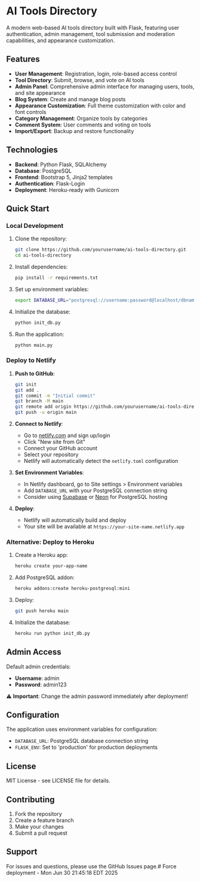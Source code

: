 # AI Tools Directory

A modern web-based AI tools directory built with Flask, featuring user authentication, admin management, tool submission and moderation capabilities, and appearance customization.

## Features

- **User Management**: Registration, login, role-based access control
- **Tool Directory**: Submit, browse, and vote on AI tools
- **Admin Panel**: Comprehensive admin interface for managing users, tools, and site appearance
- **Blog System**: Create and manage blog posts
- **Appearance Customization**: Full theme customization with color and font controls
- **Category Management**: Organize tools by categories
- **Comment System**: User comments and voting on tools
- **Import/Export**: Backup and restore functionality

## Technologies

- **Backend**: Python Flask, SQLAlchemy
- **Database**: PostgreSQL
- **Frontend**: Bootstrap 5, Jinja2 templates
- **Authentication**: Flask-Login
- **Deployment**: Heroku-ready with Gunicorn

## Quick Start

### Local Development

1. Clone the repository:
   ```bash
   git clone https://github.com/yourusername/ai-tools-directory.git
   cd ai-tools-directory
   ```

2. Install dependencies:
   ```bash
   pip install -r requirements.txt
   ```

3. Set up environment variables:
   ```bash
   export DATABASE_URL="postgresql://username:password@localhost/dbname"
   ```

4. Initialize the database:
   ```bash
   python init_db.py
   ```

5. Run the application:
   ```bash
   python main.py
   ```

### Deploy to Netlify

1. **Push to GitHub**:
   ```bash
   git init
   git add .
   git commit -m "Initial commit"
   git branch -M main
   git remote add origin https://github.com/yourusername/ai-tools-directory.git
   git push -u origin main
   ```

2. **Connect to Netlify**:
   - Go to [netlify.com](https://netlify.com) and sign up/login
   - Click "New site from Git"
   - Connect your GitHub account
   - Select your repository
   - Netlify will automatically detect the `netlify.toml` configuration

3. **Set Environment Variables**:
   - In Netlify dashboard, go to Site settings > Environment variables
   - Add `DATABASE_URL` with your PostgreSQL connection string
   - Consider using [Supabase](https://supabase.com) or [Neon](https://neon.tech) for PostgreSQL hosting

4. **Deploy**:
   - Netlify will automatically build and deploy
   - Your site will be available at `https://your-site-name.netlify.app`

### Alternative: Deploy to Heroku

1. Create a Heroku app:
   ```bash
   heroku create your-app-name
   ```

2. Add PostgreSQL addon:
   ```bash
   heroku addons:create heroku-postgresql:mini
   ```

3. Deploy:
   ```bash
   git push heroku main
   ```

4. Initialize the database:
   ```bash
   heroku run python init_db.py
   ```

## Admin Access

Default admin credentials:
- **Username**: admin
- **Password**: admin123

⚠️ **Important**: Change the admin password immediately after deployment!

## Configuration

The application uses environment variables for configuration:

- `DATABASE_URL`: PostgreSQL database connection string
- `FLASK_ENV`: Set to 'production' for production deployments

## License

MIT License - see LICENSE file for details.

## Contributing

1. Fork the repository
2. Create a feature branch
3. Make your changes
4. Submit a pull request

## Support

For issues and questions, please use the GitHub Issues page.# Force deployment - Mon Jun 30 21:45:18 EDT 2025
